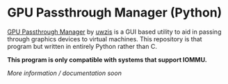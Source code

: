 # GPU Passthrough Manager (Python)
[GPU Passthrough Manager](https://github.com/uwzis/GPU-Passthrough-Manager) by [uwzis](https://github.com/uwzis) is a GUI based utility to aid in passing through graphics devices to virtual machines. This repository is that program but written in entirely Python rather than C.

**This program is only compatible with systems that support IOMMU.**

*More information / documentation soon*
